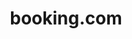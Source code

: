 ---
facebook: http://www.facebook.com/bookingcom
instagram: https://www.instagram.com/bookingcom/
linkedin: http://nl.linkedin.com/company/booking.com
logohandle: booking
sort: booking.com
title: booking.com
twitter: bookingcom
website: https://www.booking.com/
wikipedia: https://en.wikipedia.org/wiki/Booking.com
---
